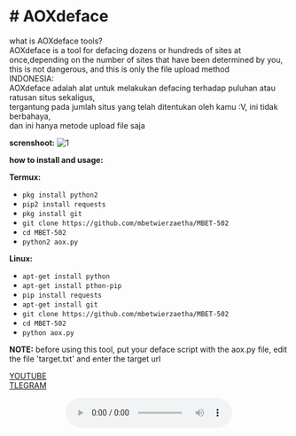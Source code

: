 # # AOXdeface

what is AOXdeface tools?<br>
AOXdeface is a tool for defacing dozens or hundreds of sites at once,depending on the number
of sites that have been determined by you, this is not dangerous, and this is only the file upload method<br>
INDONESIA:<br>
AOXdeface adalah alat untuk melakukan defacing terhadap puluhan atau ratusan situs sekaligus,<br>
tergantung pada jumlah situs yang telah ditentukan oleh kamu :V, ini tidak berbahaya,<br>
dan ini hanya metode upload file saja

**screnshoot:**
![1](https://www.pn-bantaeng.go.id/new/20191220_150653.jpg)

**how to install and usage:**

**Termux:**
* `pkg install python2`
* `pip2 install requests`
* `pkg install git`
* `git clone https://github.com/mbetwierzaetha/MBET-502`
* `cd MBET-502`
* `python2 aox.py`

**Linux:**
* `apt-get install python`
* `apt-get install pthon-pip`
* `pip install requests`
* `apt-get install git`
* `git clone https://github.com/mbetwierzaetha/MBET-502`
* `cd MBET-502`
* `python aox.py`

**NOTE:** before using this tool, put your deface script with the aox.py file, edit the file 'target.txt' and enter the target url


[YOUTUBE](https://youtu.be/iRYoqjAIcFg) <br>
[TLEGRAM](https://t.me/Wierzaetha) <br>
<center> <audio autoplay="autoplay" controls="controls" src="https://6.top4top.net/m_1433wfvy20.mp3" type="audio/mpeg"></audio> </centet>
